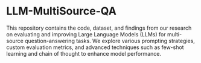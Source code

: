 # LLM-MultiSource-QA
This repository contains the code, dataset, and findings from our research on evaluating and improving Large Language Models (LLMs) for multi-source question-answering tasks. We explore various prompting strategies, custom evaluation metrics, and advanced techniques such as few-shot learning and chain of thought to enhance model performance.
